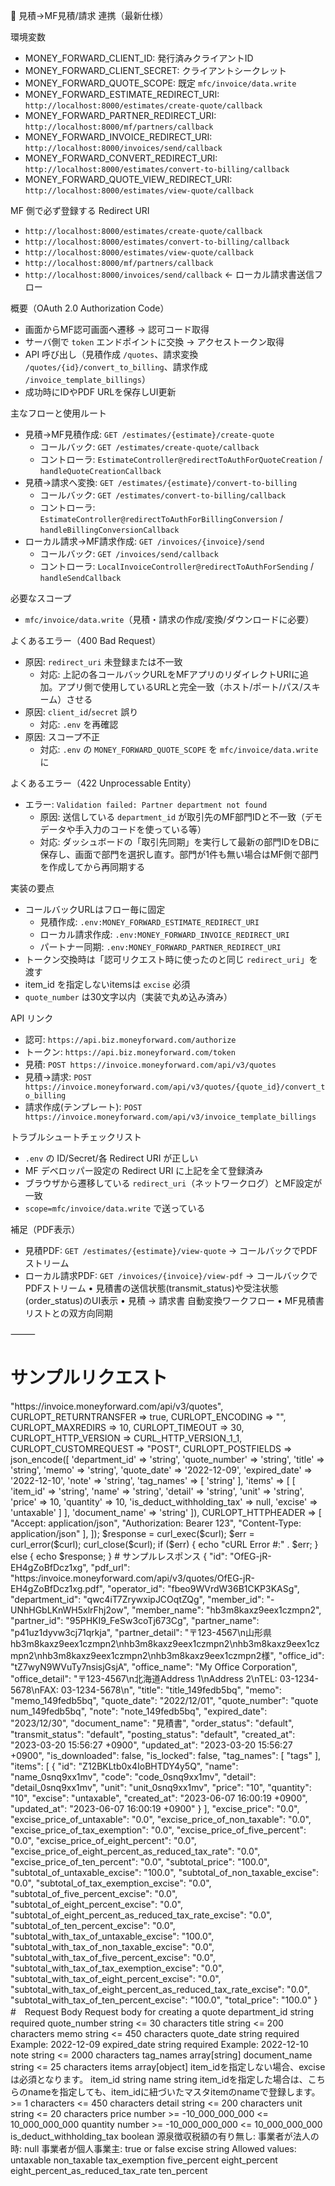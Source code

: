 📄 見積→MF見積/請求 連携（最新仕様）

環境変数
- MONEY_FORWARD_CLIENT_ID: 発行済みクライアントID
- MONEY_FORWARD_CLIENT_SECRET: クライアントシークレット
- MONEY_FORWARD_QUOTE_SCOPE: 既定 `mfc/invoice/data.write`
- MONEY_FORWARD_ESTIMATE_REDIRECT_URI: `http://localhost:8000/estimates/create-quote/callback`
- MONEY_FORWARD_PARTNER_REDIRECT_URI: `http://localhost:8000/mf/partners/callback`
- MONEY_FORWARD_INVOICE_REDIRECT_URI: `http://localhost:8000/invoices/send/callback`
- MONEY_FORWARD_CONVERT_REDIRECT_URI: `http://localhost:8000/estimates/convert-to-billing/callback`
- MONEY_FORWARD_QUOTE_VIEW_REDIRECT_URI: `http://localhost:8000/estimates/view-quote/callback`

MF 側で必ず登録する Redirect URI
- `http://localhost:8000/estimates/create-quote/callback`
- `http://localhost:8000/estimates/convert-to-billing/callback`
- `http://localhost:8000/estimates/view-quote/callback`
- `http://localhost:8000/mf/partners/callback`
- `http://localhost:8000/invoices/send/callback` ← ローカル請求書送信フロー

概要（OAuth 2.0 Authorization Code）
- 画面からMF認可画面へ遷移 → 認可コード取得
- サーバ側で `token` エンドポイントに交換 → アクセストークン取得
- API 呼び出し（見積作成 `/quotes`、請求変換 `/quotes/{id}/convert_to_billing`、請求作成 `/invoice_template_billings`）
- 成功時にIDやPDF URLを保存しUI更新

主なフローと使用ルート
- 見積→MF見積作成: `GET /estimates/{estimate}/create-quote`
  - コールバック: `GET /estimates/create-quote/callback`
  - コントローラ: `EstimateController@redirectToAuthForQuoteCreation` / `handleQuoteCreationCallback`
- 見積→請求へ変換: `GET /estimates/{estimate}/convert-to-billing`
  - コールバック: `GET /estimates/convert-to-billing/callback`
  - コントローラ: `EstimateController@redirectToAuthForBillingConversion` / `handleBillingConversionCallback`
- ローカル請求→MF請求作成: `GET /invoices/{invoice}/send`
  - コールバック: `GET /invoices/send/callback`
  - コントローラ: `LocalInvoiceController@redirectToAuthForSending` / `handleSendCallback`

必要なスコープ
- `mfc/invoice/data.write`（見積・請求の作成/変換/ダウンロードに必要）

よくあるエラー（400 Bad Request）
- 原因: `redirect_uri` 未登録または不一致
  - 対応: 上記の各コールバックURLをMFアプリのリダイレクトURIに追加。アプリ側で使用しているURLと完全一致（ホスト/ポート/パス/スキーム）させる
- 原因: `client_id`/`secret` 誤り
  - 対応: `.env` を再確認
- 原因: スコープ不正
  - 対応: `.env` の `MONEY_FORWARD_QUOTE_SCOPE` を `mfc/invoice/data.write` に

よくあるエラー（422 Unprocessable Entity）
- エラー: `Validation failed: Partner department not found`
  - 原因: 送信している `department_id` が取引先のMF部門IDと不一致（デモデータや手入力のコードを使っている等）
  - 対応: ダッシュボードの「取引先同期」を実行して最新の部門IDをDBに保存し、画面で部門を選択し直す。部門が1件も無い場合はMF側で部門を作成してから再同期する

実装の要点
- コールバックURLはフロー毎に固定
  - 見積作成: `.env:MONEY_FORWARD_ESTIMATE_REDIRECT_URI`
  - ローカル請求作成: `.env:MONEY_FORWARD_INVOICE_REDIRECT_URI`
  - パートナー同期: `.env:MONEY_FORWARD_PARTNER_REDIRECT_URI`
- トークン交換時は「認可リクエスト時に使ったのと同じ `redirect_uri`」を渡す
- item_id を指定しないitemsは `excise` 必須
- `quote_number` は30文字以内（実装で丸め込み済み）

API リンク
- 認可: `https://api.biz.moneyforward.com/authorize`
- トークン: `https://api.biz.moneyforward.com/token`
- 見積: `POST https://invoice.moneyforward.com/api/v3/quotes`
- 見積→請求: `POST https://invoice.moneyforward.com/api/v3/quotes/{quote_id}/convert_to_billing`
- 請求作成(テンプレート): `POST https://invoice.moneyforward.com/api/v3/invoice_template_billings`

トラブルシュートチェックリスト
- `.env` の ID/Secret/各 Redirect URI が正しい
- MF デベロッパー設定の Redirect URI に上記を全て登録済み
- ブラウザから遷移している `redirect_uri`（ネットワークログ）とMF設定が一致
- `scope=mfc/invoice/data.write` で送っている

補足（PDF表示）
- 見積PDF: `GET /estimates/{estimate}/view-quote` → コールバックでPDFストリーム
- ローカル請求PDF: `GET /invoices/{invoice}/view-pdf` → コールバックでPDFストリーム
	•	見積書の送信状態(transmit_status)や受注状態(order_status)のUI表示
	•	見積 → 請求書 自動変換ワークフロー
	•	MF見積書リストとの双方向同期

⸻


# サンプルリクエスト

<?php

$curl = curl_init();

curl_setopt_array($curl, [
  CURLOPT_URL => "https://invoice.moneyforward.com/api/v3/quotes",
  CURLOPT_RETURNTRANSFER => true,
  CURLOPT_ENCODING => "",
  CURLOPT_MAXREDIRS => 10,
  CURLOPT_TIMEOUT => 30,
  CURLOPT_HTTP_VERSION => CURL_HTTP_VERSION_1_1,
  CURLOPT_CUSTOMREQUEST => "POST",
  CURLOPT_POSTFIELDS => json_encode([
    'department_id' => 'string',
    'quote_number' => 'string',
    'title' => 'string',
    'memo' => 'string',
    'quote_date' => '2022-12-09',
    'expired_date' => '2022-12-10',
    'note' => 'string',
    'tag_names' => [
        'string'
    ],
    'items' => [
        [
                'item_id' => 'string',
                'name' => 'string',
                'detail' => 'string',
                'unit' => 'string',
                'price' => 10,
                'quantity' => 10,
                'is_deduct_withholding_tax' => null,
                'excise' => 'untaxable'
        ]
    ],
    'document_name' => 'string'
  ]),
  CURLOPT_HTTPHEADER => [
    "Accept: application/json",
    "Authorization: Bearer 123",
    "Content-Type: application/json"
  ],
]);

$response = curl_exec($curl);
$err = curl_error($curl);

curl_close($curl);

if ($err) {
  echo "cURL Error #:" . $err;
} else {
  echo $response;
}

# サンプルレスポンス
{
  "id": "OfEG-jR-EH4gZoBfDcz1xg",
  "pdf_url": "https:/invoice.moneyforward.com/api/v3/quotes/OfEG-jR-EH4gZoBfDcz1xg.pdf",
  "operator_id": "fbeo9WVrdW36B1CKP3KASg",
  "department_id": "qwc4iT7ZrywxipJCOqtZQg",
  "member_id": "-UNhHGbLKnWH5xlrFhj2ow",
  "member_name": "hb3m8kaxz9eex1czmpn2",
  "partner_id": "95PHKI9_FeSw3coTj673Cg",
  "partner_name": "p41uz1dyvw3cj71qrkja",
  "partner_detail": "〒123-4567\n山形県hb3m8kaxz9eex1czmpn2\nhb3m8kaxz9eex1czmpn2\nhb3m8kaxz9eex1czmpn2\nhb3m8kaxz9eex1czmpn2\nhb3m8kaxz9eex1czmpn2様",
  "office_id": "tZ7wyN9WVuTy7nsisjGsjA",
  "office_name": "My Office Corporation",
  "office_detail": "〒123-4567\n北海道Address 1\nAddress 2\nTEL: 03-1234-5678\nFAX: 03-1234-5678\n",
  "title": "title_149fedb5bq",
  "memo": "memo_149fedb5bq",
  "quote_date": "2022/12/01",
  "quote_number": "quote num_149fedb5bq",
  "note": "note_149fedb5bq",
  "expired_date": "2023/12/30",
  "document_name": "見積書",
  "order_status": "default",
  "transmit_status": "default",
  "posting_status": "default",
  "created_at": "2023-03-20 15:56:27 +0900",
  "updated_at": "2023-03-20 15:56:27 +0900",
  "is_downloaded": false,
  "is_locked": false,
  "tag_names": [
    "tags"
  ],
  "items": [
    {
      "id": "Z12BKLtb0x4IoBHTDY4y5Q",
      "name": "name_0snq9xx1mv",
      "code": "code_0snq9xx1mv",
      "detail": "detail_0snq9xx1mv",
      "unit": "unit_0snq9xx1mv",
      "price": "10",
      "quantity": "10",
      "excise": "untaxable",
      "created_at": "2023-06-07 16:00:19 +0900",
      "updated_at": "2023-06-07 16:00:19 +0900"
    }
  ],
  "excise_price": "0.0",
  "excise_price_of_untaxable": "0.0",
  "excise_price_of_non_taxable": "0.0",
  "excise_price_of_tax_exemption": "0.0",
  "excise_price_of_five_percent": "0.0",
  "excise_price_of_eight_percent": "0.0",
  "excise_price_of_eight_percent_as_reduced_tax_rate": "0.0",
  "excise_price_of_ten_percent": "0.0",
  "subtotal_price": "100.0",
  "subtotal_of_untaxable_excise": "100.0",
  "subtotal_of_non_taxable_excise": "0.0",
  "subtotal_of_tax_exemption_excise": "0.0",
  "subtotal_of_five_percent_excise": "0.0",
  "subtotal_of_eight_percent_excise": "0.0",
  "subtotal_of_eight_percent_as_reduced_tax_rate_excise": "0.0",
  "subtotal_of_ten_percent_excise": "0.0",
  "subtotal_with_tax_of_untaxable_excise": "100.0",
  "subtotal_with_tax_of_non_taxable_excise": "0.0",
  "subtotal_with_tax_of_five_percent_excise": "0.0",
  "subtotal_with_tax_of_tax_exemption_excise": "0.0",
  "subtotal_with_tax_of_eight_percent_excise": "0.0",
  "subtotal_with_tax_of_eight_percent_as_reduced_tax_rate_excise": "0.0",
  "subtotal_with_tax_of_ten_percent_excise": "100.0",
  "total_price": "100.0"
}

#　Request Body
Request body for creating a quote

department_id
string
required
quote_number
string
<= 30 characters
title
string
<= 200 characters
memo
string
<= 450 characters
quote_date
string<date>
required
Example:
2022-12-09
expired_date
string<date>
required
Example:
2022-12-10
note
string
<= 2000 characters
tag_names
array[string]
document_name
string
<= 25 characters
items
array[object]
item_idを指定しない場合、exciseは必須となります。

item_id
string
name
string
item_idを指定した場合は、こちらのnameを指定しても、item_idに紐づいたマスタitemのnameで登録します。

>= 1 characters
<= 450 characters
detail
string
<= 200 characters
unit
string
<= 20 characters
price
number
>= -10_000_000_000
<= 10_000_000_000
quantity
number
>= -10_000_000_000
<= 10_000_000_000
is_deduct_withholding_tax
boolean
源泉徴収税額の有り無し:

事業者が法人の時: null
事業者が個人事業主: true or false
excise
string
Allowed values:
untaxable
non_taxable
tax_exemption
five_percent
eight_percent
eight_percent_as_reduced_tax_rate
ten_percent
